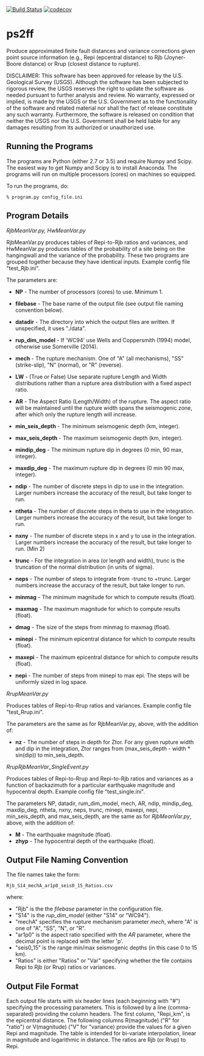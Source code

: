 [![Build Status](https://travis-ci.org/usgs/ps2ff.svg?branch=master)](https://travis-ci.org/usgs/ps2ff)
[![codecov](https://codecov.io/gh/usgs/ps2ff/branch/master/graph/badge.svg)](https://codecov.io/gh/usgs/ps2ff)


# ps2ff
Produce approximated finite fault distances and variance corrections given point source 
information (e.g., Repi (epcentral distance) to Rjb (Joyner-Boore distance) or Rrup 
(closest distance to rupture).


DISCLAIMER:
This software has been approved for release by the U.S. Geological Survey (USGS).
Although the software has been subjected to rigorous review, the USGS reserves the
right to update the software as needed pursuant to further analysis and review. No
warranty, expressed or implied, is made by the USGS or the U.S. Government as to
the functionality of the software and related material nor shall the fact of release
constitute any such warranty. Furthermore, the software is released on condition
that neither the USGS nor the U.S. Government shall be held liable for any damages
resulting from its authorized or unauthorized use.


Running the Programs
--------------------

The programs are Python (either 2.7 or 3.5) and require Numpy and Scipy. The easiest
way to get Numpy and Scipy is to install Anaconda. The programs will run on multiple
processors (cores) on machines so equipped.

To run the programs, do:

    % program.py config_file.ini

Program Details
---------------

*RjbMeanVar.py, HwMeanVar.py* 

RjbMeanVar.py produces tables of Repi-to-Rjb ratios and variances, and HwMeanVar.py
produces tables of the probability of a site being on the hangingwall and the variance
of the probability. These two programs are grouped together because they have identical
inputs. 
Example config
file "test_Rjb.ini". 

The parameters are:

 - **NP** - The number of processors (cores) to use. Minimum 1.

 - **filebase** - The base name of the output file (see output file naming convention below).

 - **datadir** - The directory into which the output files are written. If unspecified, it uses "./data".

 - **rup_dim_model** - If 'WC94' use Wells and Coppersmith (1994) model, otherwise use Somerville
(2014).

 - **mech** - The rupture mechanism. One of "A" (all mechanisms), "SS" (strike-slip), "N" (normal), 
or "R" (reverse).

 - **LW** - (True or False) Use separate rupture Length and Width distributions rather than a 
rupture area distribution with a fixed aspect ratio.

 - **AR** - The Aspect Ratio (Length/Width) of the rupture. The aspect ratio will be maintained
until the rupture width spans the seismogenic zone, after which only the rupture 
length will increase.

 - **min_seis_depth** - The minimum seismogenic depth (km, integer).

 - **max_seis_depth** - The maximum seismogenic depth (km, integer).

 - **mindip_deg** - The minimum rupture dip in degrees (0 min, 90 max, integer).

 - **maxdip_deg** - The maximum rupture dip in degrees (0 min 90 max, integer).

 - **ndip** - The number of discrete steps in dip to use in the integration. Larger numbers
increase the accuracy of the result, but take longer to run.

 - **ntheta** - The number of discrete steps in theta to use in the integration. Larger numbers
increase the accuracy of the result, but take longer to run.

 - **nxny** - The number of discrete steps in x and y to use in the integration. Larger numbers
increase the accuracy of the result, but take longer to run. (Min 2)

 - **trunc** - For the integration in area (or length and width), trunc is the truncation
of the normal distribution (in units of sigma).

 - **neps** - The number of steps to integrate from -trunc to +trunc. Larger numbers
increase the accuracy of the result, but take longer to run.

 - **minmag** - The minimum magnitude for which to compute results (float).

 - **maxmag** - The maximum magnitude for which to compute results (float).

 - **dmag** - The size of the steps from minmag to maxmag (float).

 - **minepi** - The minimum epicentral distance for which to compute results (float).

 - **maxepi** - The maximum epicentral distance for which to compute results (float).

 - **nepi** - The number of steps from minepi to max epi. The steps will be uniformly sized
in log space.

*RrupMeanVar.py*

Produces tables of Repi-to-Rrup ratios and variances. Example config
file "test_Rrup.ini". 

The parameters are the same as for RjbMeanVar.py, above, with the
addition of:

 - **nz** - The number of steps in depth for Ztor. For any given rupture width and dip in the 
integration, Ztor ranges from (max_seis_depth - width * sin(dip)) to min_seis_depth.

*RrupRjbMeanVar_SingleEvent.py* 

Produces tables of Repi-to-Rrup and Repi-to-Rjb ratios and variances as a function of 
backazimuth for a particular earthquake magnitude and hypocentral depth. 
Example config file "test_single.ini". 

The parameters NP, datadir, rum_dim_model, mech, AR, ndip, mindip_deg, maxdip_deg, ntheta, 
nxny, neps, trunc, minepi, maxepi, nepi, min_seis_depth, and max_seis_depth, are the same 
as for *RjbMeanVar.py*, above, with the addition of:
 - **M** - The earthquake magnitude (float).
 - **zhyp** - The hypocentral depth of the earthquake (float).

Output File Naming Convention
------------------------------

The file names take the form:

    Rjb_S14_mechA_ar1p0_seis0_15_Ratios.csv

where:
 - "Rjb" is the the *filebase* parameter in the configuration file.
 - "S14" is the *rup_dim_model* (either "S14" or "WC94").
 - "mechA" specifies the rupture mechanism parameter *mech*, where "A" is one of "A", 
    "SS", "N", or "R".
 - "ar1p0" is the aspect ratio specified with the *AR* parameter, where the decimal point
    is replaced with the letter 'p'.
 - "seis0_15" is the range min/max seismogenic depths (in this case 0 to 15 km).
 - "Ratios" is either "Ratios" or "Var" specifying whether the file contains Repi to Rjb
    (or Rrup) ratios or variances.

Output File Format
------------------

Each output file starts with six header lines (each beginning with "#") specifying
the processing parameters. This is followed by a line (comma-separated) providing the
column headers. The first column, "Repi_km", is the epicentral distance. The following
columns R(magnitude) ("R" for "ratio") or V(magnitude) ("V" for "variance) provide the
values for a given Repi and magnitude. The table is intended for bi-variate interpolation,
linear in magnitude and logarithmic in distance.
The ratios are Rjb (or Rrup) to Repi. 


